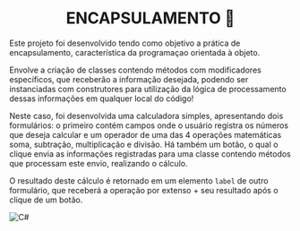 <h1 align="center">ENCAPSULAMENTO 💊</h1>

  Este projeto foi desenvolvido tendo como objetivo a prática de encapsulamento, característica da programaçao orientada à objeto.

  Envolve a criação de classes contendo métodos com modificadores específicos, que receberão a informação desejada, podendo ser instanciadas com construtores para utilização da lógica de processamento dessas informações em qualquer local do código!

  Neste caso, foi desenvolvida uma calculadora simples, apresentando dois formulários: o primeiro contém campos onde o usuário registra os números que deseja calcular e um operador de uma das 4 operações matemáticas soma, subtração, multiplicação e divisão. Há também um botão, o qual o clique envia as informações registradas para uma classe contendo métodos que processam este envio, realizando o cálculo.

  O resultado deste cálculo é retornado em um elemento ```label``` de outro formulário, que receberá a operação por extenso + seu resultado após o clique de um botão.

![C#](https://img.shields.io/badge/c%23-%23239120.svg?style=for-the-badge&logo=csharp&logoColor=white)
